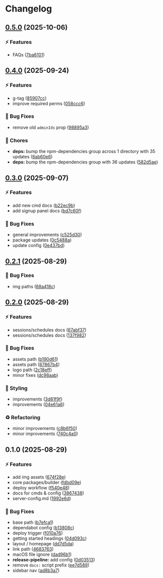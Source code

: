 # Changelog

## [0.5.0](https://github.com/sessionsbot/docs/compare/v0.4.0...v0.5.0) (2025-10-06)

### ⚡️ Features

* FAQs ([7ba6101](https://github.com/sessionsbot/docs/commit/7ba6101a6b468a76a10ce09c69d3faff068a85a7))

## [0.4.0](https://github.com/sessionsbot/docs/compare/v0.3.0...v0.4.0) (2025-09-24)

### ⚡️ Features

* g-tag ([85907cc](https://github.com/sessionsbot/docs/commit/85907cc89d34d031a013ede3f9016cb816836017))
* improve required perms ([058ccc6](https://github.com/sessionsbot/docs/commit/058ccc605ca509c274877913acf7b3455b7b0ca8))

### 🐞 Bug Fixes

* remove old `adminIds` prop ([98895a3](https://github.com/sessionsbot/docs/commit/98895a306d5776f4676aa61cd4a5ca448143cc49))

### 🧹 Chores

* **deps:** bump the npm-dependencies group across 1 directory with 35 updates ([6ab60e6](https://github.com/sessionsbot/docs/commit/6ab60e6800274e51240ce40115992f7ef7321ef4))
* **deps:** bump the npm-dependencies group with 36 updates ([582d5ae](https://github.com/sessionsbot/docs/commit/582d5ae95bf73026957142a9b99ed361960073e9))

## [0.3.0](https://github.com/sessionsbot/docs/compare/v0.2.1...v0.3.0) (2025-09-07)

### ⚡️ Features

* add new cmd docs ([b22ec9b](https://github.com/sessionsbot/docs/commit/b22ec9bc65f1a2869d7b9e04ac83337c1f9421aa))
* add signup panel docs ([bd7c60f](https://github.com/sessionsbot/docs/commit/bd7c60f9bc48e70d995622b2713761a0840e6bc5))

### 🐞 Bug Fixes

* general improvements ([c525d30](https://github.com/sessionsbot/docs/commit/c525d30e0c7875abcf7f914f8457c3ee83bc70e0))
* package updates ([0c5488a](https://github.com/sessionsbot/docs/commit/0c5488a11db86b7a54d3d7432ff53419af971df1))
* update config ([0e437bd](https://github.com/sessionsbot/docs/commit/0e437bd4464709cbe99487ca77946b8af394c393))

## [0.2.1](https://github.com/sessionsbot/docs/compare/v0.2.0...v0.2.1) (2025-08-29)

### 🐞 Bug Fixes

* img paths ([68a418c](https://github.com/sessionsbot/docs/commit/68a418ca51d9ccb9505bf25153d5ce35b73cfa3c))

## [0.2.0](https://github.com/sessionsbot/docs/compare/v0.1.0...v0.2.0) (2025-08-29)

### ⚡️ Features

* sessions/schedules docs ([67abf37](https://github.com/sessionsbot/docs/commit/67abf37713414092378a0f117f4ec3eb335b91ba))
* sessions/schedules docs ([137f982](https://github.com/sessionsbot/docs/commit/137f982aef7616141c661f1dc6a0e723021c8f27))

### 🐞 Bug Fixes

* assets path ([b190d61](https://github.com/sessionsbot/docs/commit/b190d61a09573aeff18eb5a97f80bc0538cee176))
* assets path ([87867b4](https://github.com/sessionsbot/docs/commit/87867b46adf279bd979a23c123125e1a7d3985c9))
* logo path ([2c18eff](https://github.com/sessionsbot/docs/commit/2c18eff3fd489ff01d9b9796dca95915f235bfff))
* minor fixes ([dc98aab](https://github.com/sessionsbot/docs/commit/dc98aab6dcb12638ed2de3641aa9625a236e27f1))

### 🎨 Styling

* improvements ([3d81f9f](https://github.com/sessionsbot/docs/commit/3d81f9f993c7d6ad96ea5b9129d0d206ab26b794))
* improvements ([04e61a6](https://github.com/sessionsbot/docs/commit/04e61a66b4ec37733fb8a6adee19ebeed9def458))

### ♻️ Refactoring

* minor improvements ([c8b6f50](https://github.com/sessionsbot/docs/commit/c8b6f509ff499c27107d776d363e0fe31d6561cc))
* minor improvements ([740c4a0](https://github.com/sessionsbot/docs/commit/740c4a079e3395458e5c74adcf2c7545c7eed5f9))

## 0.1.0 (2025-08-29)

### ⚡️ Features

* add img assets ([674f28e](https://github.com/sessionsbot/docs/commit/674f28e5412d56d3d9164affd6630d90689c2f0e))
* core packages/builder ([fdbd09e](https://github.com/sessionsbot/docs/commit/fdbd09eb8fb00f6daf6919cc6e64e51a325c45b4))
* deploy workflow ([f540e48](https://github.com/sessionsbot/docs/commit/f540e48b2f5acb1ebda5b8b10dc6a6b3d7e376aa))
* docs for cmds & config ([3867438](https://github.com/sessionsbot/docs/commit/3867438fb2dbf02f3e68bd5f8c55377e939b7e5b))
* server-config.md ([1992e6d](https://github.com/sessionsbot/docs/commit/1992e6d1559e27994a4066aecd557fa51f5e015c))

### 🐞 Bug Fixes

* base path ([b7efca1](https://github.com/sessionsbot/docs/commit/b7efca141899350cb129171285fd6f77712d2308))
* dependabot config ([b13808c](https://github.com/sessionsbot/docs/commit/b13808c56c2ca73da5bab8674d87f4ea72585ba0))
* deploy trigger ([f010a76](https://github.com/sessionsbot/docs/commit/f010a76627b29e629612c4a7fc3eab39963a0d8d))
* getting started headings ([04d093c](https://github.com/sessionsbot/docs/commit/04d093ce65eb3cede660bb5aeac80c960df297e9))
* layout / homepage ([dd7d5da](https://github.com/sessionsbot/docs/commit/dd7d5dae2992895f6e57161777beac713f32984f))
* link path ([4683763](https://github.com/sessionsbot/docs/commit/46837636364778db2b5968f9e38e252b22b67522))
* macOS file ignore ([dad96b1](https://github.com/sessionsbot/docs/commit/dad96b1f3b969a51d6aba54d5c3840cd88fa3934))
* **release-pipeline:** add config ([0d03513](https://github.com/sessionsbot/docs/commit/0d03513c437033d2f72a9457b1234147eb760b33))
* remove `docs:` script prefix ([ee7d589](https://github.com/sessionsbot/docs/commit/ee7d589c4c89f7abba390abdba10085e6706dd5b))
* sidebar nav ([ad8b3a7](https://github.com/sessionsbot/docs/commit/ad8b3a7bf9936fcb461928978d9934ffbc78e918))
